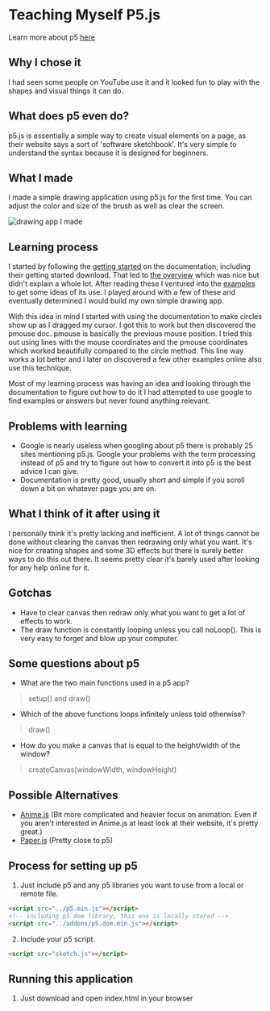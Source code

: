 # Teaching Myself P5.js
Learn more about p5 [here](https://p5js.org/)
## Why I chose it

I had seen some people on YouTube use it and it looked fun to play with the shapes and visual things it can do.

## What does p5 even do?
p5.js is essentially a simple way to create visual elements on a page, as their website says a sort of 'software sketchbook'. It's very simple to understand the syntax because it is designed for beginners.

## What I made
I made a simple drawing application using p5.js for the first time. You can adjust the color and size of the brush as well as clear the screen.

![drawing app I made](https://i.imgur.com/1useksU.png)


## Learning process
I started by following the [getting started](https://p5js.org/get-started/) on the documentation, including their getting started download. That led to [the overview](https://github.com/processing/p5.js/wiki/p5.js-overview) which was nice but didn't explain a whole lot. After reading these I ventured into the [examples](https://p5js.org/examples/) to get some ideas of its use. I played around with a few of these and eventually determined I would build my own simple drawing app.

With this idea in mind I started with using the documentation to make circles show up as I dragged my cursor. I got this to work but then discovered the pmouse doc. pmouse is basically the previous mouse position. I tried this out using lines with the mouse coordinates and the pmouse coordinates which worked beautifully compared to the circle method. This line way works a lot better and I later on discovered a few other examples online also use this technique.

Most of my learning process was having an idea and looking through the documentation to figure out how to do it I had attempted to use google to find examples or answers but never found anything relevant.

## Problems with learning
* Google is nearly useless when googling about p5 there is probably 25 sites mentioning p5.js. Google your problems with the term processing instead of p5 and try to figure out how to convert it into p5 is the best advice I can give.
* Documentation is pretty good, usually short and simple if you scroll down a bit on whatever page you are on.


## What I think of it after using it

I personally think it's pretty lacking and inefficient. A lot of things cannot be done without clearing the canvas then redrawing only what you want. It's nice for creating shapes and some 3D effects but there is surely better ways to do this out there. It seems pretty clear it's barely used after looking for any help online for it.


## Gotchas

* Have to clear canvas then redraw only what you want to get a lot of effects to work.
* The draw function is constantly looping unless you call noLoop(). This is very easy to forget and blow up your computer.

## Some questions about p5
* What are the two main functions used in a p5 app?
> setup() and draw()
* Which of the above functions loops infinitely unless told otherwise?
> draw()
* How do you make a canvas that is equal to the height/width of the window? 
> createCanvas(windowWidth, windowHeight)


## Possible Alternatives
* [Anime.js](http://animejs.com/) (Bit more complicated and heavier focus on animation. Even if you aren't interested in Anime.js at least look at their website, it's pretty great.)
* [Paper.js](http://paperjs.org/) (Pretty close to p5)




## Process for setting up p5
1. Just include p5 and any p5 libraries you want to use from a local or remote file.
```html
<script src="../p5.min.js"></script>
<!-- including p5 dom library, this one is locally stored -->
<script src="../addons/p5.dom.min.js"></script>
```
2. Include your p5 script.
```html
<script src="sketch.js"></script>
```

## Running this application
1. Just download and open index.html in your browser